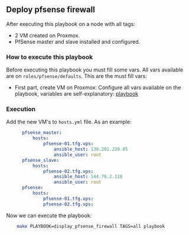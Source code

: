 ## Deploy pfsense firewall
After executing this playbook on a node with all tags:

* 2 VM created on Proxmox.
* PfSense master and slave installed and configured.

### How to execute this playbook

Before executing this playbook you must fill some vars. All vars available are on `roles/pfsense/defaults`. This are the must fill vars:

* First part, create VM on Proxmox:
  Configure all vars available on the playbook, variables are self-explanatory: [playbook](https://github.com/VictorMorenoJimenez/tfg2020/blob/master/ansible/playbooks/deploy_pfsense_firewall.yml)

### Execution

Add the new VM's to `hosts.yml` file. As an example:

```yml
      pfsense_master:
          hosts:
              pfsense-01.tfg.vps:
                  ansible_host: 138.201.229.85
                  ansible_user: root  
      pfsense_slave:
          hosts:
              pfsense-02.tfg.vps:
                  ansible_host: 144.76.2.118
                  ansible_user: root  
      pfsense:
          hosts:
              pfsense-01.tfg.vps:
              pfsense-02.tfg.vps:
```

Now we can execute the playbook:

```bash
    make PLAYBOOK=display_pfsense_firewall TAGS=all playbook
```